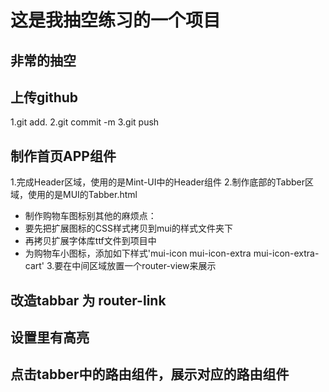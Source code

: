 # 这是我抽空练习的一个项目

## 非常的抽空

## 上传github
1.git add.
2.git commit -m
3.git push

## 制作首页APP组件
1.完成Header区域，使用的是Mint-UI中的Header组件
2.制作底部的Tabber区域，使用的是MUI的Tabber.html
  + 制作购物车图标别其他的麻烦点：
  + 要先把扩展图标的CSS样式拷贝到mui的样式文件夹下
  + 再拷贝扩展字体库ttf文件到项目中
  + 为购物车小图标，添加如下样式'mui-icon mui-icon-extra mui-icon-extra-cart'
3.要在中间区域放置一个router-view来展示

## 改造tabbar 为 router-link

## 设置里有高亮

## 点击tabber中的路由组件，展示对应的路由组件



